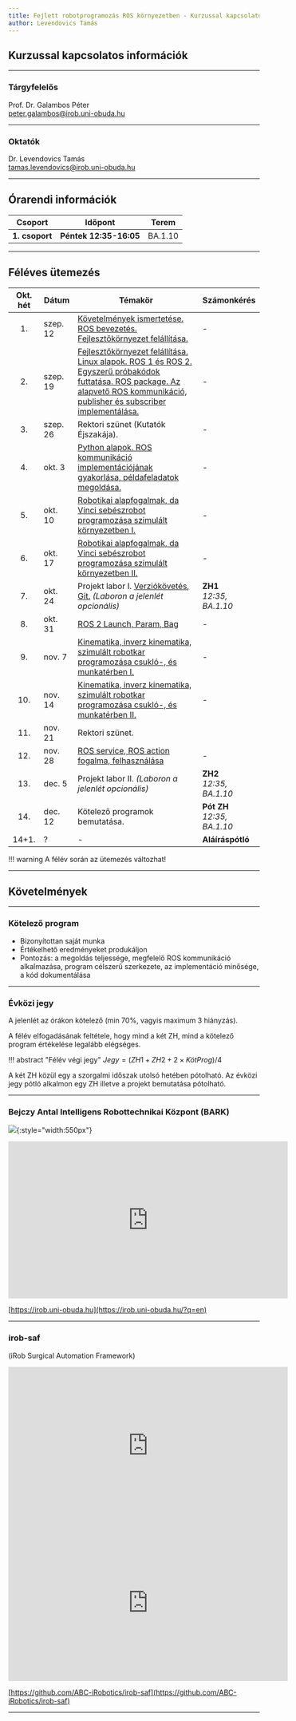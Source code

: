 ```yaml
---
title: Fejlett robotprogramozás ROS környezetben - Kurzussal kapcsolatos információk
author: Levendovics Tamás
---
```



## Kurzussal kapcsolatos információk

---
### Tárgyfelelős
Prof. Dr. Galambos Péter    
[peter.galambos@irob.uni-obuda.hu](mailto:peter.galambos@irob.uni-obuda.hu)

---

### Oktatók
Dr. Levendovics Tamás   
[tamas.levendovics@irob.uni-obuda.hu](mailto:tamas.levendovics@irob.uni-obuda.hu)

---

## Órarendi információk


|    Csoport     | Időpont                | Terem   | 
|:--------------:|------------------------|---------|
| **1. csoport** | **Péntek 12:35-16:05** | BA.1.10 |



---

## Féléves ütemezés


| Okt. hét | Dátum    | Témakör                                                                                                                                                                                                       | Számonkérés                      |
|:--------:|----------|---------------------------------------------------------------------------------------------------------------------------------------------------------------------------------------------------------------|----------------------------------|
|    1.    | szep. 12 | [Követelmények ismertetése. ROS bevezetés. Fejlesztőkörnyezet felállítása.](01_system_setup.md)                                                                                                               | -                                |
|    2.    | szep. 19 | [Fejlesztőkörnyezet felállítása. Linux alapok. ROS 1 és ROS 2. Egyszerű próbakódok futtatása. ROS package. Az alapvető ROS kommunikáció, publisher és subscriber implementálása.](02_linux_ros_principles.md) | -                                |
|    3.    | szep. 26 | Rektori szünet (Kutatók Éjszakája).                                                                                                                                                                           | -                                |
|    4.    | okt. 3   | [Python alapok. ROS kommunikáció implementációjának gyakorlása, példafeladatok megoldása.](03_python_principles.md)                                                                                           | -                                |
|    5.    | okt. 10  | [Robotikai alapfogalmak, da Vinci sebészrobot programozása szimulált környezetben I.](04_da_vinci.md)                                                                                                         | -                                |
|    6.    | okt. 17  | [Robotikai alapfogalmak, da Vinci sebészrobot programozása szimulált környezetben II.](04_da_vinci.md)                                                                                                        | -                                |
|    7.    | okt. 24  | Projekt labor I. [Verziókövetés, Git.](05_git.md) *(Laboron a jelenlét opcionális)*                                                                                                                           | **ZH1** <br/>*12:35, BA.1.10*    |
|    8.    | okt. 31  | [ROS 2 Launch, Param, Bag](06_roslaunch.md)                                                                                                                                                                   | -                                |
|    9.    | nov. 7   | [Kinematika, inverz kinematika, szimulált robotkar programozása csukló-, és munkatérben I.](07_robotics_principles.md)                                                                                        | -                                |
|   10.    | nov. 14  | [Kinematika, inverz kinematika, szimulált robotkar programozása csukló-, és munkatérben II.](07_robotics_principles.md)                                                                                       | -                                |
|   11.    | nov. 21  | Rektori szünet.                                                                                                                                                                                               |                                  | 
|   12.    | nov. 28  | [ROS service, ROS action fogalma, felhasználása](08_service_action.md)                                                                                                                                        | -                                |
|   13.    | dec. 5   | Projekt labor II. *(Laboron a jelenlét opcionális)*                                                                                                                                                           | **ZH2** <br/>*12:35, BA.1.10*    |
|   14.    | dec. 12  | Kötelező programok bemutatása.                                                                                                                                                                                | **Pót ZH** <br/>*12:35, BA.1.10* |
|  14+1.   | ?        | -                                                                                                                                                                                                             | **Aláíráspótló**                 |


!!! warning
    A félév során az ütemezés változhat!

---


## Követelmények

---

### Kötelező program

- Bizonyítottan saját munka
- Értékelhető eredményeket produkáljon
- Pontozás: a megoldás teljessége, megfelelő ROS kommunikáció alkalmazása, program célszerű szerkezete, az implementáció minősége, a kód dokumentálása

---

### Évközi jegy

A jelenlét az órákon kötelező (min 70%, vagyis maximum 3 hiányzás).

A félév elfogadásának feltétele, hogy mind a két ZH, mind a kötelező program értékelése legalább elégséges.


!!! abstract "Félév végi jegy"
	$Jegy = (ZH1 + ZH2 + 2 \times KötProg) / 4$ 

A két ZH közül egy a szorgalmi időszak utolsó hetében pótolható. Az évközi jegy pótló alkalmon egy ZH illetve a projekt bemutatása pótolható.

---

### Bejczy Antal Intelligens Robottechnikai Központ (BARK)


![](img/bark_logo.png){:style="width:550px"}


<iframe width="560" height="315" src="https://www.youtube.com/embed/8XmKGWBV5Nw" title="YouTube video player" frameborder="0" allow="accelerometer; autoplay; clipboard-write; encrypted-media; gyroscope; picture-in-picture" allowfullscreen></iframe>


[https://irob.uni-obuda.hu](https://irob.uni-obuda.hu/?q=en)

---

### irob-saf

(iRob Surgical Automation Framework)

<iframe width="560" height="315" src="https://www.youtube.com/embed/d8aKvtvy1-4" title="YouTube video player" frameborder="0" allow="accelerometer; autoplay; clipboard-write; encrypted-media; gyroscope; picture-in-picture" allowfullscreen></iframe>

<iframe width="560" height="315" src="https://www.youtube.com/embed/7pB6zXom3k0" title="YouTube video player" frameborder="0" allow="accelerometer; autoplay; clipboard-write; encrypted-media; gyroscope; picture-in-picture" allowfullscreen></iframe>


[https://github.com/ABC-iRobotics/irob-saf](https://github.com/ABC-iRobotics/irob-saf)

---


